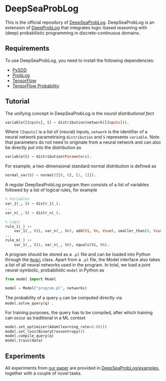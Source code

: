 # DeepSeaProbLog

This is the official repository of [DeepSeaProbLog](https://proceedings.mlr.press/v216/de-smet23a.html).
DeepSeaProbLog is an extension of [DeepProbLog](https://github.com/ML-KULeuven/deepproblog) that integrates logic-based reasoning with (deep)
probabilistic programming in discrete-continuous domains.

## Requirements

To use DeepSeaProbLog, you need to install the following dependencies:
* [PySDD](https://pysdd.readthedocs.io/en/latest/)
* [ProbLog](https://github.com/ML-KULeuven/problog)
* [TensorFlow](https://www.tensorflow.org/)
* [TensorFlow Probability](https://www.tensorflow.org/probability)

## Tutorial

The unifying concept in DeepSeaProbLog is the *neural distributional fact*

  ```prolog
  variable([Inputs], S) ~ distribution(network([Inputs])).
  ```
  
Where `[Inputs]` is a list of (neural) inputs, `network` is the identifier of a neural network parametrising `distribution` and `S` represents `variable`. 
Note that parameters do not need to originate from a neural network and can also be directly put into the distribution as

  ```prolog
  variable(S) ~ distribution(Parameters).
  ```

For example, a two-dimensional standard normal distribution is defined as

  ```prolog
  normal_var(S) ~ normal([[0, 0], [1, 1]]).
  ```
  
A regular DeepSeaProbLog program then consists of a list of variables followed by a list of logical rules, for example

  ```prolog
  % Variables
  var_1(_, S) ~ distr_1(_).
  ...
  var_n(_, S) ~ distr_n(_).
  
  % Logic
  rule_1(_) :-
      var_1(_, V1), var_n(_, Vn), add(V1, Vn, Vsum), smaller_than(0, Vsum).
  ...
  rule_m(_) :- 
      var_1(_, V1), var_n(_, Vn), equals(V1, Vn).
  ```
  
A program should be stored as a `.pl` file and can be loaded into Python through the 
[`Model`](https://github.com/LennertDeSmet/DeepSeaProbLog/blob/dev/model.py) class. Apart from a `.pl` file,
the Model interface also takes a list of all neural networks used in the program. 
In total, we load a joint neural-symbolic, probabilistic `model` in Python as

  ```python
  from model import Model
  
  model = Model("program.pl", networks)
  ```

The probability of a query `q` can be computed directly via `model.solve_query(q)
`. 

For training purposes, the query has to be compiled, after which training can occur as traditional in a ML context

```python
model.set_optimizer(Adam(learning_rate=0.001))
model.set_loss(BinaryCrossentropy())
model.compile_query(q)
model.train(data)
```



## Experiments

All experiments from [our paper](https://proceedings.mlr.press/v216/de-smet23a.html) are provided in [DeepSeaProbLog/examples](https://github.com/LennertDeSmet/DeepSeaProbLog/tree/dev/examples), together
with a couple of novel tasks.

## 
